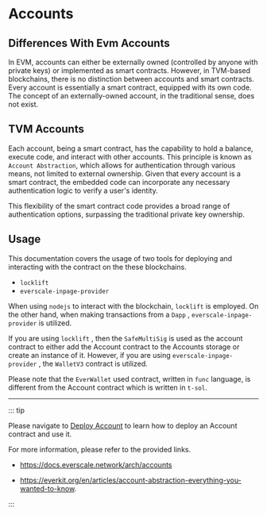 # Accounts

## Differences With Evm Accounts

In EVM, accounts can either be externally owned (controlled by anyone with private keys) or implemented as smart contracts. However, in TVM-based blockchains, there is no distinction between accounts and smart contracts. Every account is essentially a smart contract, equipped with its own code. The concept of an externally-owned account, in the traditional sense, does not exist.

## TVM Accounts

Each account, being a smart contract, has the capability to hold a balance, execute code, and interact with other accounts. This principle is known as `Account Abstraction`, which allows for authentication through various means, not limited to external ownership. Given that every account is a smart contract, the embedded code can incorporate any necessary authentication logic to verify a user's identity.

This flexibility of the smart contract code provides a broad range of authentication options, surpassing the traditional private key ownership.

## Usage

This documentation covers the usage of two tools for deploying and interacting with the contract on the these blockchains.

-  `locklift`
-  `everscale-inpage-provider`

When using  `nodejs`  to interact with the blockchain,  `locklift`  is employed. On the other hand, when making transactions from a  `Dapp` ,  `everscale-inpage-provider`  is utilized.

If you are using  `locklift` , then the  `SafeMultiSig`   is used as the account contract to either add the Account contract to the Accounts storage or create an instance of it. However, if you are using  `everscale-inpage-provider` , the  `WalletV3` contract is utilized.

Please note that the  `EverWallet`  used contract, written in `func` language, is different from the Account contract which is written in `t-sol`.

---

::: tip

Please navigate to [Deploy Account](../QuickStart/DeployAccount.md) to learn how to deploy an Account contract and use it.

For more information, please refer to the provided links.

- https://docs.everscale.network/arch/accounts

- https://everkit.org/en/articles/account-abstraction-everything-you-wanted-to-know.

:::